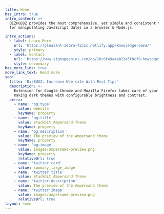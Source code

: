 ```yaml
---
title: Home
has_intro: true
intro_content: >+
  BIZHUBBZ provides the most comprehensive, yet simple and consistent toolset
  for manipulating JavaScript dates in a browser & Node.js.

intro_actions:
  - label: Learn More
    url: 'https://pleasant-zebra-f235c.netlify.app/knowledge-base/'
    style: primary
  - label: Contact
    url: 'https://www.signupgenius.com/go/10c0f49a4a822a5f8cf8-howtoget'
    style: secondary
has_more_link: true
more_link_text: Read more
seo:
  title: 'BizBUUZ: Increase Web site With Real Tips'
  description: >-
    Extension for Google Chrome and Mozilla Firefox takes care of your eyes by
    making dark themes with configurable brightness and contrast.
  extra:
    - name: 'og:type'
      value: website
      keyName: property
    - name: 'og:title'
      value: Stackbit Ampersand Theme
      keyName: property
    - name: 'og:description'
      value: The preview of the Ampersand theme
      keyName: property
    - name: 'og:image'
      value: images/ampersand-preview.png
      keyName: property
      relativeUrl: true
    - name: 'twitter:card'
      value: summary_large_image
    - name: 'twitter:title'
      value: Stackbit Ampersand Theme
    - name: 'twitter:description'
      value: The preview of the Ampersand theme
    - name: 'twitter:image'
      value: images/ampersand-preview.png
      relativeUrl: true
layout: home
---
```

